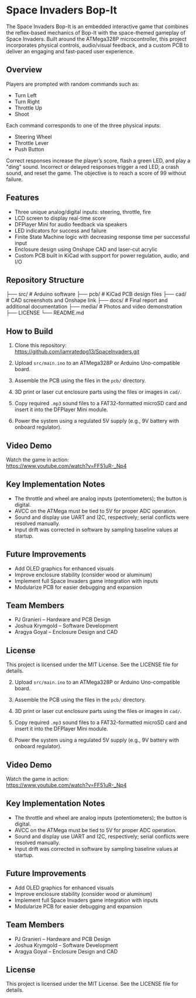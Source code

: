 # Space Invaders Bop-It

The Space Invaders Bop-It is an embedded interactive game that combines the reflex-based mechanics of Bop-It with the space-themed gameplay of Space Invaders. Built around the ATMega328P microcontroller, this project incorporates physical controls, audio/visual feedback, and a custom PCB to deliver an engaging and fast-paced user experience.

## Overview

Players are prompted with random commands such as:

- Turn Left
- Turn Right
- Throttle Up
- Shoot

Each command corresponds to one of the three physical inputs:
- Steering Wheel
- Throttle Lever
- Push Button

Correct responses increase the player’s score, flash a green LED, and play a "ding" sound. Incorrect or delayed responses trigger a red LED, a crash sound, and reset the game. The objective is to reach a score of 99 without failure.

## Features

- Three unique analog/digital inputs: steering, throttle, fire
- LCD screen to display real-time score
- DFPlayer Mini for audio feedback via speakers
- LED indicators for success and failure
- Finite State Machine logic with decreasing response time per successful input
- Enclosure design using Onshape CAD and laser-cut acrylic
- Custom PCB built in KiCad with support for power regulation, audio, and I/O

## Repository Structure

├── src/ # Arduino software
├── pcb/ # KiCad PCB design files
├── cad/ # CAD screenshots and Onshape link
├── docs/ # Final report and additional documentation
├── media/ # Photos and video demonstration
├── LICENSE
└── README.md


## How to Build

1. Clone this repository:
https://github.com/iamratedpg13/SpaceInvaders.git

2. Upload `src/main.ino` to an ATMega328P or Arduino Uno-compatible board.

3. Assemble the PCB using the files in the `pcb/` directory.

4. 3D print or laser cut enclosure parts using the files or images in `cad/`.

5. Copy required `.mp3` sound files to a FAT32-formatted microSD card and insert it into the DFPlayer Mini module.

6. Power the system using a regulated 5V supply (e.g., 9V battery with onboard regulator).

## Video Demo

Watch the game in action:  
https://www.youtube.com/watch?v=FF51uR-_Np4

## Key Implementation Notes

- The throttle and wheel are analog inputs (potentiometers); the button is digital.
- AVCC on the ATMega must be tied to 5V for proper ADC operation.
- Sound and display use UART and I2C, respectively; serial conflicts were resolved manually.
- Input drift was corrected in software by sampling baseline values at startup.

## Future Improvements

- Add OLED graphics for enhanced visuals
- Improve enclosure stability (consider wood or aluminum)
- Implement full Space Invaders game integration with inputs
- Modularize PCB for easier debugging and expansion

## Team Members

- PJ Granieri – Hardware and PCB Design
- Joshua Krymgold – Software Development
- Aragya Goyal – Enclosure Design and CAD

## License

This project is licensed under the MIT License. See the LICENSE file for details.

2. Upload `src/main.ino` to an ATMega328P or Arduino Uno-compatible board.

3. Assemble the PCB using the files in the `pcb/` directory.

4. 3D print or laser cut enclosure parts using the files or images in `cad/`.

5. Copy required `.mp3` sound files to a FAT32-formatted microSD card and insert it into the DFPlayer Mini module.

6. Power the system using a regulated 5V supply (e.g., 9V battery with onboard regulator).

## Video Demo

Watch the game in action:  
https://www.youtube.com/watch?v=FF51uR-_Np4

## Key Implementation Notes

- The throttle and wheel are analog inputs (potentiometers); the button is digital.
- AVCC on the ATMega must be tied to 5V for proper ADC operation.
- Sound and display use UART and I2C, respectively; serial conflicts were resolved manually.
- Input drift was corrected in software by sampling baseline values at startup.

## Future Improvements

- Add OLED graphics for enhanced visuals
- Improve enclosure stability (consider wood or aluminum)
- Implement full Space Invaders game integration with inputs
- Modularize PCB for easier debugging and expansion

## Team Members

- PJ Granieri – Hardware and PCB Design
- Joshua Krymgold – Software Development
- Aragya Goyal – Enclosure Design and CAD

## License

This project is licensed under the MIT License. See the LICENSE file for details.

